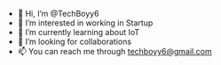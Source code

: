 - 👋 Hi, I’m @TechBoyy6
- 👀 I’m interested in working in Startup
- 🌱 I’m currently learning about IoT
- 💞️ I’m looking for collaborations
- 📫 You can reach me through techboyy6@gmail.com

<!---
TechBoyy6/TechBoyy6 is a ✨ special ✨ repository because its `README.md` (this file) appears on your GitHub profile.
You can click the Preview link to take a look at your changes.
--->
